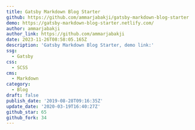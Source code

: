 ```yaml
---
title: Gatsby Markdown Blog Starter
github: https://github.com/ammarjabakji/gatsby-markdown-blog-starter
demo: https://gatsby-markdown-blog-starter.netlify.com/
author: ammarjabakji
author_link: https://github.com/ammarjabakji
date: 2023-11-26T08:58:05.165Z
description: 'Gatsby Markdown Blog Starter, demo link:'
ssg:
  - Gatsby
css:
  - SCSS
cms:
  - Markdown
category:
  - Blog
draft: false
publish_date: '2019-08-28T09:16:35Z'
update_date: '2020-03-19T16:40:27Z'
github_star: 65
github_fork: 34
---
```

